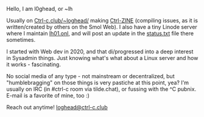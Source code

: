 Hello, I am l0ghead, or ~lh

Usually on [Ctrl-c.club/~loghead/](https://ctrl-c.club/~loghead/) making [Ctrl-ZINE](https://ctrl-c.club/~loghead/ctrl-zine.html) (compiling issues, as it is 
written/created by others on the Smol Web). I also have a tiny Linode server where I maintain [lh01.onl](https://lh01.onl), and
will post an update in the [status.txt](https://lh01.onl/status.txt) file there sometimes.

I started with Web dev in 2020, and that di/progressed into a deep interest in Sysadmin things. Just knowing what's what about 
a Linux server and how it works - fascinating. 

No social media of any type - not mainstream or decentralized, but "humblebragging" on those things is very pastiche at this 
point, yea? I'm usually on IRC (in #ctrl-c room via tilde.chat), or fussing with the ^C pubnix. E-mail is a favorite of mine,
too :)

Reach out anytime! loghead@ctrl-c.club

<!---
l0ghead/l0ghead is a ✨ special ✨ repository because its `README.md` (this file) appears on your GitHub profile.
You can click the Preview link to take a look at your changes.
--->
